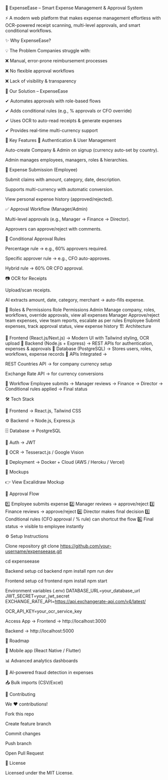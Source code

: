 💸 ExpenseEase – Smart Expense Management & Approval System








⚡ A modern web platform that makes expense management effortless with OCR-powered receipt scanning, multi-level approvals, and smart conditional workflows.

✨ Why ExpenseEase?

💡 The Problem
Companies struggle with:

❌ Manual, error-prone reimbursement processes

❌ No flexible approval workflows

❌ Lack of visibility & transparency

🚀 Our Solution – ExpenseEase

✔ Automates approvals with role-based flows

✔ Adds conditional rules (e.g., % approvals or CFO override)

✔ Uses OCR to auto-read receipts & generate expenses

✔ Provides real-time multi-currency support

🔑 Key Features
👤 Authentication & User Management

Auto-create Company & Admin on signup (currency auto-set by country).

Admin manages employees, managers, roles & hierarchies.

🧾 Expense Submission (Employee)

Submit claims with amount, category, date, description.

Supports multi-currency with automatic conversion.

View personal expense history (approved/rejected).

✅ Approval Workflow (Manager/Admin)

Multi-level approvals (e.g., Manager → Finance → Director).

Approvers can approve/reject with comments.

🎯 Conditional Approval Rules

Percentage rule → e.g., 60% approvers required.

Specific approver rule → e.g., CFO auto-approves.

Hybrid rule → 60% OR CFO approval.

📷 OCR for Receipts

Upload/scan receipts.

AI extracts amount, date, category, merchant → auto-fills expense.

👥 Roles & Permissions
Role	Permissions
Admin	Manage company, roles, workflows, override approvals, view all expenses
Manager	Approve/reject team expenses, view team reports, escalate as per rules
Employee	Submit expenses, track approval status, view expense history
🏗 Architecture

🔹 Frontend (React.js/Next.js) → Modern UI with Tailwind styling, OCR upload
🔹 Backend (Node.js + Express) → REST APIs for authentication, expenses & approvals
🔹 Database (PostgreSQL) → Stores users, roles, workflows, expense records
🔹 APIs Integrated →

REST Countries API → for company currency setup

Exchange Rate API → for currency conversions

📌 Workflow
Employee submits → Manager reviews → Finance → Director → Conditional rules applied → Final status

🛠 Tech Stack

🎨 Frontend → React.js, Tailwind CSS

⚙ Backend → Node.js, Express.js

🗄 Database → PostgreSQL

🔐 Auth → JWT

🧠 OCR → Tesseract.js / Google Vision

🚀 Deployment → Docker + Cloud (AWS / Heroku / Vercel)

🎨 Mockups

👉 View Excalidraw Mockup

🔄 Approval Flow

1️⃣ Employee submits expense
2️⃣ Manager reviews → approve/reject
3️⃣ Finance reviews → approve/reject
4️⃣ Director makes final decision
5️⃣ Conditional rules (CFO approval / % rule) can shortcut the flow
6️⃣ Final status → visible to employee instantly

⚙ Setup Instructions

Clone repository
git clone https://github.com/your-username/expenseease.git

cd expenseease

Backend setup
cd backend
npm install
npm run dev

Frontend setup
cd frontend
npm install
npm start

Environment variables (.env)
DATABASE_URL=your_database_url
JWT_SECRET=your_jwt_secret
EXCHANGE_RATE_API=https://api.exchangerate-api.com/v4/latest/

OCR_API_KEY=your_ocr_service_key

Access App →
Frontend → http://localhost:3000

Backend → http://localhost:5000

📌 Roadmap

📱 Mobile app (React Native / Flutter)

📊 Advanced analytics dashboards

🤖 AI-powered fraud detection in expenses

📤 Bulk imports (CSV/Excel)

🤝 Contributing

We ❤ contributions!

Fork this repo

Create feature branch

Commit changes

Push branch

Open Pull Request

📜 License

Licensed under the MIT License.
